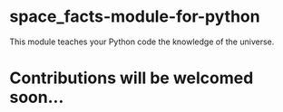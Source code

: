 # space_facts-module-for-python
This module teaches your Python code the knowledge of the universe.
# Contributions will be welcomed soon...